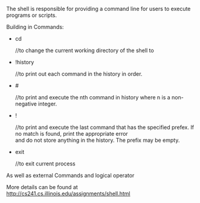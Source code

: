  The shell is responsible for providing a command line for users to execute programs or scripts.
 
 Building in Commands:
 
 - cd <path>
     
     //to change the current working directory of the shell to <path>
     
 - !history
     
     //to print out each command in the history in order. 
     
 - #<n>
 
     //to print and execute the nth command in history where n is a non-negative integer.
     
 - !<prefix>
 
     //to print and execute the last command that has the specified prefex. If no match is found, print the appropriate error   
     and do not store anything in the history. The prefix may be empty.
     
 - exit
 
     //to exit current process
 
 As well as external Commands and logical operator
 
 
     
 
 More details can be found at http://cs241.cs.illinois.edu/assignments/shell.html
